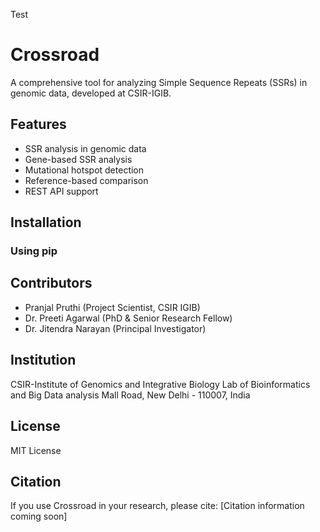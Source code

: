 Test


# Crossroad

A comprehensive tool for analyzing Simple Sequence Repeats (SSRs) in genomic data, developed at CSIR-IGIB.

## Features

- SSR analysis in genomic data
- Gene-based SSR analysis
- Mutational hotspot detection
- Reference-based comparison
- REST API support

## Installation

### Using pip


## Contributors

- Pranjal Pruthi (Project Scientist, CSIR IGIB)
- Dr. Preeti Agarwal (PhD & Senior Research Fellow)
- Dr. Jitendra Narayan (Principal Investigator)

## Institution

CSIR-Institute of Genomics and Integrative Biology
Lab of Bioinformatics and Big Data analysis
Mall Road, New Delhi - 110007, India

## License

MIT License

## Citation

If you use Crossroad in your research, please cite:
[Citation information coming soon]
